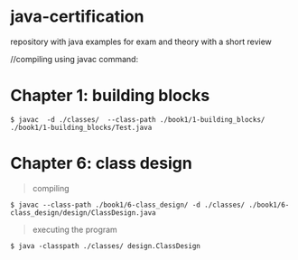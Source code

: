 # java-certification
repository with java examples for exam and theory with a short review


//compiling using javac command:
# Chapter 1: building blocks
```
$ javac  -d ./classes/  --class-path ./book1/1-building_blocks/ ./book1/1-building_blocks/Test.java
```

# Chapter 6: class design
> compiling
```
$ javac --class-path ./book1/6-class_design/ -d ./classes/ ./book1/6-class_design/design/ClassDesign.java
```
> executing the program
```
$ java -classpath ./classes/ design.ClassDesign
```
